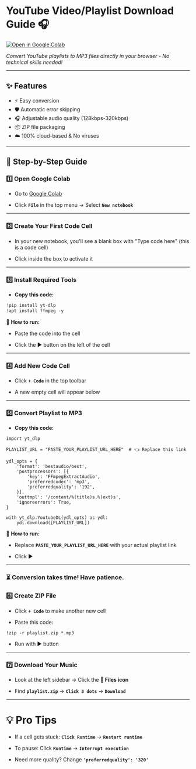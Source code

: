 # YouTube Video/Playlist Download Guide 🎧

[![Open in Google Colab](https://colab.research.google.com/assets/colab-badge.svg)](https://colab.research.google.com)

*Convert YouTube playlists to MP3 files directly in your browser - No technical skills needed!*

---

## ✨ Features
- ⚡ Easy conversion
- 🛡️ Automatic error skipping
- 🎧 Adjustable audio quality (128kbps-320kbps)
- 📦 ZIP file packaging
- ☁️ 100% cloud-based & No viruses

---

## 🚀 Step-by-Step Guide

### 1️⃣ **Open Google Colab**
- Go to [Google Colab](https://colab.research.google.com)

- Click **`File`** in the top menu → Select **`New notebook`**

---

### 2️⃣ **Create Your First Code Cell**
- In your new notebook, you'll see a blank box with "Type code here" (this is a code cell)

- Click inside the box to activate it

---

### 3️⃣ **Install Required Tools**
- **Copy this code:**
```python
!pip install yt-dlp
!apt install ffmpeg -y
```
🔧 **How to run:**

- Paste the code into the cell

- Click the ▶️ button on the left of the cell

---
### 4️⃣ Add New Code Cell
- Click **`+ Code`** in the top toolbar

- A new empty cell will appear below

---

### 5️⃣ Convert Playlist to MP3
- **Copy this code:**
```
import yt_dlp

PLAYLIST_URL = "PASTE_YOUR_PLAYLIST_URL_HERE"  # 👈 Replace this link

ydl_opts = {
    'format': 'bestaudio/best',
    'postprocessors': [{
        'key': 'FFmpegExtractAudio',
        'preferredcodec': 'mp3',
        'preferredquality': '192',
    }],
    'outtmpl': '/content/%(title)s.%(ext)s',
    'ignoreerrors': True,
}

with yt_dlp.YoutubeDL(ydl_opts) as ydl:
    ydl.download([PLAYLIST_URL])
```
🔧 **How to run:**

- Replace **`PASTE_YOUR_PLAYLIST_URL_HERE`** with your actual playlist link

- Click ▶️

---

### ⏳ Conversion takes time! Have patience.

### 6️⃣ Create ZIP File
- Click **`+ Code`** to make another new cell

- Paste this code:
```
!zip -r playlist.zip *.mp3
```
- Run with ▶️ button

---

### 7️⃣ Download Your Music
- Look at the left sidebar → Click the **📁 Files icon**

- Find **`playlist.zip`** → **`Click 3 dots`** → **`Download`**

---

# 💡 Pro Tips
- If a cell gets stuck: **`Click Runtime`** → **`Restart runtime`**

- To pause: Click **`Runtime`** → **`Interrupt execution`**

- Need more quality? Change **`'preferredquality': '320'`**

